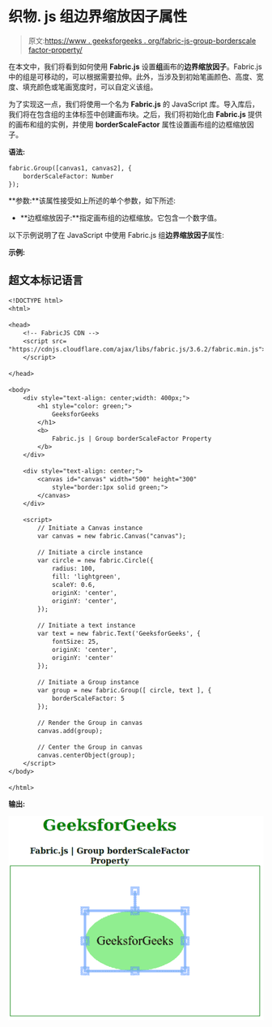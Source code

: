 # 织物. js 组边界缩放因子属性

> 原文:[https://www . geeksforgeeks . org/fabric-js-group-borderscale factor-property/](https://www.geeksforgeeks.org/fabric-js-group-borderscalefactor-property/)

在本文中，我们将看到如何使用 **Fabric.js** 设置**组**画布的**边界缩放因子**。Fabric.js 中的组是可移动的，可以根据需要拉伸。此外，当涉及到初始笔画颜色、高度、宽度、填充颜色或笔画宽度时，可以自定义该组。

为了实现这一点，我们将使用一个名为 **Fabric.js** 的 JavaScript 库。导入库后，我们将在包含组的主体标签中创建画布块。之后，我们将初始化由 **Fabric.js** 提供的画布和组的实例，并使用 **borderScaleFactor** 属性设置画布组的边框缩放因子。

**语法:**

```
fabric.Group([canvas1, canvas2], {
    borderScaleFactor: Number
});
```

**参数:**该属性接受如上所述的单个参数，如下所述:

*   **边框缩放因子:**指定画布组的边框缩放。它包含一个数字值。

以下示例说明了在 JavaScript 中使用 Fabric.js 组**边界缩放因子**属性:

**示例:**

## 超文本标记语言

```
<!DOCTYPE html>
<html>

<head>
    <!-- FabricJS CDN -->
    <script src=
"https://cdnjs.cloudflare.com/ajax/libs/fabric.js/3.6.2/fabric.min.js">
    </script>

</head>

<body>
    <div style="text-align: center;width: 400px;">
        <h1 style="color: green;">
            GeeksforGeeks
        </h1>
        <b>
            Fabric.js | Group borderScaleFactor Property
        </b>
    </div>

    <div style="text-align: center;">
        <canvas id="canvas" width="500" height="300"
            style="border:1px solid green;">
        </canvas>
    </div>

    <script>
        // Initiate a Canvas instance
        var canvas = new fabric.Canvas("canvas");

        // Initiate a circle instance
        var circle = new fabric.Circle({
            radius: 100,
            fill: 'lightgreen',
            scaleY: 0.6,
            originX: 'center',
            originY: 'center',
        });

        // Initiate a text instance
        var text = new fabric.Text('GeeksforGeeks', {
            fontSize: 25,
            originX: 'center',
            originY: 'center'
        });

        // Initiate a Group instance
        var group = new fabric.Group([ circle, text ], {
            borderScaleFactor: 5
        });

        // Render the Group in canvas
        canvas.add(group);

        // Center the Group in canvas
        canvas.centerObject(group);
    </script>
</body>

</html>
```

**输出:**

![](img/0ab3a77ce934425322210e41ddf4f7a5.png)